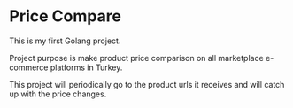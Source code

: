 Price Compare 
===================

This is my first Golang project. 

Project purpose is make product price comparison on all marketplace e-commerce platforms in Turkey.

This project will periodically go to the product urls it receives and will catch up with the price changes.


